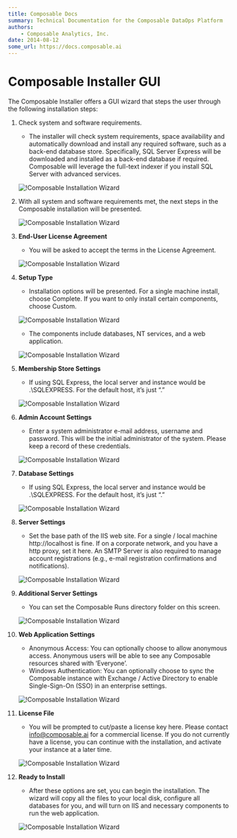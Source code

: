 ```yaml
---
title: Composable Docs
summary: Technical Documentation for the Composable DataOps Platform
authors:
    - Composable Analytics, Inc.
date: 2014-08-12
some_url: https://docs.composable.ai
---
```


# Composable Installer GUI

The Composable Installer offers a GUI wizard that steps the user through the following installation steps:

1. Check system and software requirements.
    - The installer will check system requirements, space availability and automatically download and install any required software, such as a back-end database store. Specifically, SQL Server Express will be downloaded and installed as a back-end database if required. Composable will leverage the full-text indexer if you install SQL Server with advanced services.

    ![!Composable Installation Wizard](img/01.03.ComposableInstaller_1.png)

2. With all system and software requirements met, the next steps in the Composable installation will be presented.

    ![!Composable Installation Wizard](img/01.03.ComposableInstaller_2.png)

3. **End-User License Agreement**
    - You will be asked to accept the terms in the License Agreement. 

    ![!Composable Installation Wizard](img/01.03.ComposableInstaller_3.png)

4. **Setup Type**

    - Installation options will be presented. For a single machine install, choose Complete. If you want to only install certain components, choose Custom.

    ![!Composable Installation Wizard](img/01.03.ComposableInstaller_4a.png)

    - The components include databases, NT services, and a web application.

    ![!Composable Installation Wizard](img/01.03.ComposableInstaller_4b.png)

5. **Membership Store Settings**
    - If using SQL Express, the local server and instance would be .\SQLEXPRESS. For the default host, it’s just “.”

    ![!Composable Installation Wizard](img/01.03.ComposableInstaller_5.png)


6. **Admin Account Settings**
    - Enter a system administrator e-mail address, username and password. This will be the initial administrator of the system. Please keep a record of these credentials.

    ![!Composable Installation Wizard](img/01.03.ComposableInstaller_6.png)


7. **Database Settings**
    - If using SQL Express, the local server and instance would be .\SQLEXPRESS. For the default host, it’s just “.”

    ![!Composable Installation Wizard](img/01.03.ComposableInstaller_7.png)


8. **Server Settings**
    - Set the base path of the IIS web site. For a single / local machine http://localhost is fine. If on a corporate network, and you have a http proxy, set it here. An SMTP Server is also required to manage account registrations (e.g., e-mail registration confirmations and notifications).

    ![!Composable Installation Wizard](img/01.03.ComposableInstaller_8.png)


9. **Additional Server Settings**
    - You can set the Composable Runs directory folder on this screen.

    ![!Composable Installation Wizard](img/01.03.ComposableInstaller_9.png)


10. **Web Application Settings**
    - Anonymous Access: You can optionally choose to allow anonymous access. Anonymous users will be able to see any Composable resources shared with ‘Everyone’.
    - Windows Authentication: You can optionally choose to sync the Composable instance with Exchange / Active Directory to enable Single-Sign-On (SSO) in an enterprise settings.

    ![!Composable Installation Wizard](img/01.03.ComposableInstaller_10.png)


11. **License File**
      - You will be prompted to cut/paste a license key here. Please contact info@composable.ai for a commercial license. If you do not currently have a license, you can continue with the installation, and activate your instance at a later time.

    ![!Composable Installation Wizard](img/01.03.ComposableInstaller_11.png)


12. **Ready to Install**
      - After these options are set, you can begin the installation. The wizard will copy all the files to your local disk, configure all databases for you, and will turn on IIS and necessary components to run the web application.

    ![!Composable Installation Wizard](img/01.03.ComposableInstaller_12.png)

